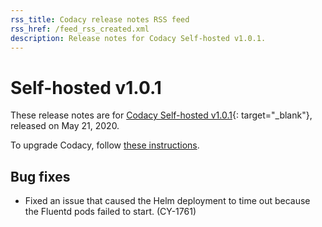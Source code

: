 ```yaml
---
rss_title: Codacy release notes RSS feed
rss_href: /feed_rss_created.xml
description: Release notes for Codacy Self-hosted v1.0.1.
---
```


# Self-hosted v1.0.1

These release notes are for [Codacy Self-hosted v1.0.1](https://github.com/codacy/chart/releases/tag/1.0.1){: target="_blank"}, released on May 21, 2020.

To upgrade Codacy, follow [these instructions](../../chart/maintenance/upgrade.md).

## Bug fixes

-   Fixed an issue that caused the Helm deployment to time out because the Fluentd pods failed to start. (CY-1761)
